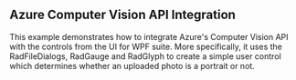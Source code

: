 ## Azure Computer Vision API Integration
This example demonstrates how to integrate Azure's Computer Vision API with the controls from the UI for WPF suite. More specifically, it uses the RadFileDialogs, RadGauge and RadGlyph to create a simple user control which determines whether an uploaded photo is a portrait or not.